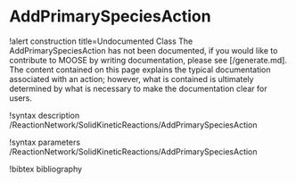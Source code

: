 <!-- MOOSE Documentation Stub: Remove this when content is added. -->

# AddPrimarySpeciesAction

!alert construction title=Undocumented Class
The AddPrimarySpeciesAction has not been documented, if you would like to contribute to MOOSE by writing
documentation, please see [/generate.md]. The content contained on this page explains the typical
documentation associated with an action; however, what is contained is ultimately determined by what
is necessary to make the documentation clear for users.

!syntax description /ReactionNetwork/SolidKineticReactions/AddPrimarySpeciesAction

!syntax parameters /ReactionNetwork/SolidKineticReactions/AddPrimarySpeciesAction

!bibtex bibliography
